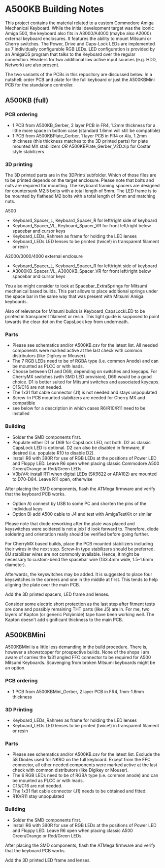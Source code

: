 # A500KB Building Notes
This project contains the material related to a custom Commodore Amiga Mechanical Keyboard. While the initial development target was the iconic Amiga 500, the keyboard also fits in A3000/A4000 (maybe also A2000) external keyboard enclosures. It features the ability to mount Mitsumi or Cherry switches. The Power, Drive and Caps-Lock LEDs are implemented as 7 individually configurable RGB LEDs. LED configuration is provided by an AmigaOS program that talks to the Keyboard over the regular connection. Headers for two additional low active input sources (e.g. HDD, Network) are also present.

The two variants of the PCBs in this repository are discussed below. In a nutshell: order PCB and plate for the full keyboard or just the A500KBMini PCB for the standalone controller.

## A500KB (full)

### PCB ordering

- 1 PCB from A500KB\_Gerber, 2 layer PCB in FR4, 1.2mm thickness for a little more space in bottom case (standard 1.6mm will still be compatible)
- 1 PCB from A500KBPlate\_Gerber, 1 layer PCB in FR4 or Alu, 1.2mm thickness (this thickness matches to the 3D printed parts) for plate mounted MX stabilizers _OR_ A500KBPlate\_Gerber\_V2D.zip for Costar style stabilizers

### 3D printing

The 3D printed parts are in the 3DPrint/ subfolder. Which of those files are to be printed depends on the target enclosure. Please note that bolts and nuts are required for mounting. 
The keyboard framing spacers are designed for countersunk M2.5 bolts with a total length of 5mm. 
The LED frame is to be mounted by flathead M2 bolts with a total length of 5mm and matching nuts.

A500
- Keyboard\_Spacer\_L, Keyboard\_Spacer\_R for left/right side of keyboard
- Keyboard\_Spacer\_VL, Keyboard\_Spacer\_VR for front left/right below spacebar and cursor keys
- Keyboard\_LEDs\_Rahmen as frame for holding the LED lenses
- Keyboard\_LEDs LED lenses to be printed (twice!) in transparent filament or resin

A2000/3000/4000 external enclosure
- Keyboard\_Spacer\_L, Keyboard\_Spacer\_R for left/right side of keyboard
- A3000KB\_Spacer\_VL, A3000KB\_Spacer\_VR for front left/right below spacebar and cursor keys

You also might consider to look at Spacebar\_ExtraSprings for Mitsumi mechanical based builds. This part allows to place additional springs under the space bar in the same way that was present with Mitsumi Amiga keyboards. 

Also of relevance for Mitsumi builds is Keyboard\_CapsLockLED to be printed in transparent filament or resin. This light guide is supposed to point towards the clear dot on the CapsLock key from underneath.

### Parts

- Please see schematics and/or A500KB.csv for the latest list. All needed components were marked active at the last check with common distributors (like Digikey or Mouser).
- The 7 RGB LEDs need to be of RGBA type (i.e. common Anode) and can be mounted as PLCC or with leads.
- Choose between D1 and D69, depending on switches and keycaps. For CherryMX switches (with SMD LED provision), D69 would be a good choice. D1 is better suited for Mitsumi switches and associated keycaps.
- C15/C16 are not needed.
- The 1x31 flat cable connector (J1) is not needed and stays unpopulated
- Screw-In PCB mounted stabilizers are needed for Cherry MX and compatible
- see below for a description in which cases R6/R10/R11 need to be installed

### Building

- Solder the SMD components first. 
- Populate either D1 or D69 for CapsLock LED, not both. D2 as classic CapsLock LED is optional. D2 can also be disabled in firmware, if desired (i.e. populate R10 to disable D2).
- Install R6 with 390R for use of RGB LEDs at the positions of Power LED and Floppy LED. Leave R6 open when placing classic Commodore A500 Green/Orange or Red/Green LEDs.
- V3b/V4: install R11 when digital LEDs (SK9822 or APA102) are mounted to D70-D84. Leave R11 open, otherwise

After placing the SMD components, flash the ATMega firmware and verify that the keyboard PCB works.
- Option A) connect by USB to some PC and shorten the pins of the individual keys
- Option B) add A500 cable to J4 and test with AmigaTestKit or similar

Please note that diode reworking after the plate was placed and keyswitches were soldered is not a job I'd look forward to. Therefore, diode soldering and orientation really should be verified before going further.

For CherryMX based builds, place the PCB mounted stabilizers including their wires in the next step. Screw-In type stabilizers should be preferred. 8U stabilizer wires are not commonly available. Hence, it might be necessary to custom-bend the spacebar wire (133.4mm wide, 1.5-1.6mm diameter).

Afterwards, the keyswitches may be added. It is suggested to place four keyswitches in the corners and one in the middle at first. This tends to help aligning the plate over the main PCB. 

Add the 3D printed spacers, LED frame and lenses.

Consider some electric short protection as the last step after fitment tests are done and possibly remaining THT parts (like J5) are in. For me, two layers of Kapton (or generic Polyimide) tape have been working well. The Kapton doesn't add significant thickness to the main PCB.


## A500KBMini

A500KBMini is a little less demanding in the build procedure. There is, however a showstopper for prospective builds. None of the shops I am aware of carries the 1x31 angled FFC connector to be required for A500 Mitsumi Keyboards. Scavenging from broken Mitsumi keyboards might be an option.

### PCB ordering

- 1 PCB from A500KBMini\_Gerber, 2 layer PCB in FR4, 1mm-1.6mm thickness 

### 3D Printing
- Keyboard\_LEDs\_Rahmen as frame for holding the LED lenses
- Keyboard\_LEDs LED lenses to be printed (twice!) in transparent filament or resin

### Parts

- Please see schematics and/or A500KB.csv for the latest list. Exclude the 58 Diodes used for NKRO on the full keyboard. Except from the FFC connector, all other needed components were marked active at the last check with common distributors (like Digikey or Mouser).
- The 6 RGB LEDs need to be of RGBA type (i.e. common anode) and can be mounted as PLCC or with leads.
- C15/C16 are not needed.
- The 1x31 flat cable connector (J1) needs to be obtained and fitted.
- R10/R11 stay unpopulated

### Building

- Solder the SMD components first. 
- Install R6 with 390R for use of RGB LEDs at the positions of Power LED and Floppy LED. Leave R6 open when placing classic A500 Green/Orange or Red/Green LEDs.

After placing the SMD components, flash the ATMega firmware and verify that the keyboard PCB works.

Add the 3D printed LED frame and lenses.


